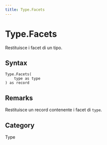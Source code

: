 ```yaml
---
title: Type.Facets
---
```


# Type.Facets


Restituisce i facet di un tipo.


## Syntax

```powerquery
Type.Facets(
    type as type
) as record
```


## Remarks

Restituisce un record contenente i facet di <code>type</code>.



## Category
Type
